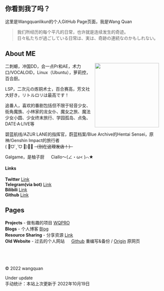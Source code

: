 ## **你看到我了吗？**

这里是Wangquanlikun的个人GitHub Page页面，我是Wang Quan

>我们所经历的每个平凡的日常，也许就是连续发生的奇迹。  
>日々私たちが過ごしている日常は、実は、奇跡の連続なのかもしれない。  

## About ME
<img align="right" width="210" src="https://github.com/wangquanlikun/wangquanlikun.github.io/blob/main/IMAGES/89442370_p0_patch.jpg?raw=true">

二刺螈，冲国DD，会一点Pr和AE，术力口/VOCALOID，Linux（Ubuntu），萝莉控，百合厨。  
  
LSP，二次元の炼铜术士，百合赛高，芳文社大好き，リトルロリは最高です！  

追番人，喜欢的番剧包括但不限于轻音少女、街角魔族、小林家的龙女仆、魔女之旅、魔法少女小圆、少女终末旅行、学园孤岛、点兔、DATE·A·LIVE等

碧蓝航线/AZUR LANE的指挥官，蔚蓝档案/Blue Archive的Hentai Sensei，原神/Genshin Impact的旅行者  
( 🎀ᗜ`˰´ᗜ 🌸)💈❌ ~~（别在这理发店！）~~  

Galgame，是柚子厨 &emsp;
Ciallo～(∠・ω< )⌒★  

#### Links
**Twitter** [Link](https://twitter.com/wangquanlikun)   
**Telegram(via bot)** [Link](https://t.me/ddbot_wangquan_bot)   
**Bilibili** [Link](https://space.bilibili.com/346699824)   
**Github** [Link](https://github.com/wangquanlikun)   

## Pages

**Projects** - 做有趣的项目 [WQPRO](https://wangquanlikun.github.io/PROJECTS)  
**Blogs** - 个人博客 [Blog](https://wangquanlikun.github.io/BLOG)  
**Resource Sharing** - 分享资源 [Link](https://wangquanlikun.github.io/RESOURCE_SHARE)   
**Old Website** - 过去的个人网站 &emsp; [Github](https://wangquanlikun.github.io/OLD) 重编写&备份 / [Origin](https://wangquankun.zyrosite.com/) 原网页  

## &emsp;   

© 2022 wangquan  


Under update  
手动统计：本站上次更新于 2022年10月19日
